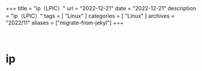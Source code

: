 +++
title = "ip（LPIC）"
url = "2022-12-21"
date = "2022-12-21"
description = "ip（LPIC）"
tags = [
  "Linux"
]
categories = [
  "Linux"
]
archives = "2022/11"
aliases = ["migrate-from-jekyl"]
+++

<br>

# ip

